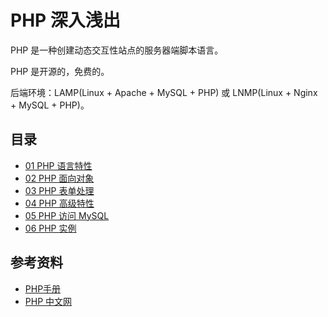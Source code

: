# PHP 深入浅出

PHP 是一种创建动态交互性站点的服务器端脚本语言。

PHP 是开源的，免费的。

后端环境：LAMP(Linux + Apache + MySQL + PHP) 或 LNMP(Linux + Nginx + MySQL + PHP)。

## 目录

* [01 PHP 语言特性](https://github.com/steveLauwh/PHP/blob/master/01%20PHP%20%E8%AF%AD%E8%A8%80%E7%89%B9%E6%80%A7.md)
* [02 PHP 面向对象](https://github.com/steveLauwh/PHP/blob/master/02%20PHP%20%E9%9D%A2%E5%90%91%E5%AF%B9%E8%B1%A1.md)
* [03 PHP 表单处理](https://github.com/steveLauwh/PHP/blob/master/03%20PHP%20%E8%A1%A8%E5%8D%95%E5%A4%84%E7%90%86.md)
* [04 PHP 高级特性](https://github.com/steveLauwh/PHP/blob/master/04%20PHP%20%E9%AB%98%E7%BA%A7%E7%89%B9%E6%80%A7.md)
* [05 PHP 访问 MySQL](https://github.com/steveLauwh/PHP/blob/master/05%20PHP%2BMySQL.md)
* [06 PHP 实例](https://github.com/steveLauwh/PHP/tree/master/PHP%20%E5%AE%9E%E4%BE%8B)

## 参考资料

* [PHP手册](https://secure.php.net/manual/zh/)
* [PHP 中文网](http://www.php.cn/xiazai/shouce)

